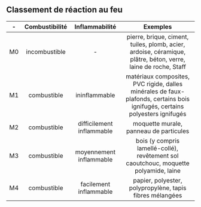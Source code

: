 


## Classement de réaction au feu
 
| - | Combustibilité | Inflammabilité | Exemples|
|:-------:|:-------:|:-------:|:------:|
|M0 | incombustible | - | pierre, brique, ciment, tuiles, plomb, acier, ardoise, céramique, plâtre, béton, verre, laine de roche, Staff|
|M1 |	combustible |	ininflammable |	matériaux composites, PVC rigide, dalles minérales de faux-plafonds, certains bois ignifugés, certains polyesters ignifugés|
|M2 |	combustible |	difficilement inflammable |	moquette murale, panneau de particules|
|M3 |	combustible |	moyennement inflammable |	bois (y compris lamellé-collé), revêtement sol caoutchouc, moquette polyamide, laine|
|M4 |	combustible |	facilement inflammable | papier, polyester, polypropylène, tapis fibres mélangées|
